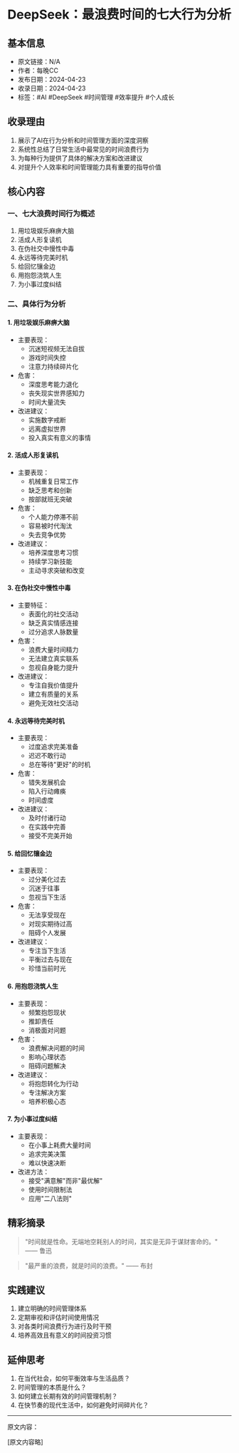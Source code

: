 # DeepSeek：最浪费时间的七大行为分析

## 基本信息
- 原文链接：N/A
- 作者：每晚CC
- 发布日期：2024-04-23
- 收录日期：2024-04-23
- 标签：#AI #DeepSeek #时间管理 #效率提升 #个人成长

## 收录理由
1. 展示了AI在行为分析和时间管理方面的深度洞察
2. 系统性总结了日常生活中最常见的时间浪费行为
3. 为每种行为提供了具体的解决方案和改进建议
4. 对提升个人效率和时间管理能力具有重要的指导价值

## 核心内容

### 一、七大浪费时间行为概述
1. 用垃圾娱乐麻痹大脑
2. 活成人形复读机
3. 在伪社交中慢性中毒
4. 永远等待完美时机
5. 给回忆镶金边
6. 用抱怨浇筑人生
7. 为小事过度纠结

### 二、具体行为分析

#### 1. 用垃圾娱乐麻痹大脑
- 主要表现：
  - 沉迷短视频无法自拔
  - 游戏时间失控
  - 注意力持续碎片化
- 危害：
  - 深度思考能力退化
  - 丧失现实世界感知力
  - 时间大量流失
- 改进建议：
  - 实施数字戒断
  - 远离虚拟世界
  - 投入真实有意义的事情

#### 2. 活成人形复读机
- 主要表现：
  - 机械重复日常工作
  - 缺乏思考和创新
  - 按部就班无突破
- 危害：
  - 个人能力停滞不前
  - 容易被时代淘汰
  - 失去竞争优势
- 改进建议：
  - 培养深度思考习惯
  - 持续学习新技能
  - 主动寻求突破和改变

#### 3. 在伪社交中慢性中毒
- 主要特征：
  - 表面化的社交活动
  - 缺乏真实情感连接
  - 过分追求人脉数量
- 危害：
  - 浪费大量时间精力
  - 无法建立真实联系
  - 忽视自身能力提升
- 改进建议：
  - 专注自我价值提升
  - 建立有质量的关系
  - 避免无效社交活动

#### 4. 永远等待完美时机
- 主要表现：
  - 过度追求完美准备
  - 迟迟不敢行动
  - 总在等待"更好"的时机
- 危害：
  - 错失发展机会
  - 陷入行动瘫痪
  - 时间虚度
- 改进建议：
  - 及时付诸行动
  - 在实践中完善
  - 接受不完美开始

#### 5. 给回忆镶金边
- 主要表现：
  - 过分美化过去
  - 沉迷于往事
  - 忽视当下生活
- 危害：
  - 无法享受现在
  - 对现实期待过高
  - 阻碍个人发展
- 改进建议：
  - 专注当下生活
  - 平衡过去与现在
  - 珍惜当前时光

#### 6. 用抱怨浇筑人生
- 主要表现：
  - 频繁抱怨现状
  - 推卸责任
  - 消极面对问题
- 危害：
  - 浪费解决问题的时间
  - 影响心理状态
  - 阻碍问题解决
- 改进建议：
  - 将抱怨转化为行动
  - 专注解决方案
  - 培养积极心态

#### 7. 为小事过度纠结
- 主要表现：
  - 在小事上耗费大量时间
  - 追求完美决策
  - 难以快速决断
- 改进方法：
  - 接受"满意解"而非"最优解"
  - 使用时间限制法
  - 应用"二八法则"

## 精彩摘录
> "时间就是性命。无端地空耗别人的时间，其实是无异于谋财害命的。" —— 鲁迅

> "最严重的浪费，就是时间的浪费。" —— 布封

## 实践建议
1. 建立明确的时间管理体系
2. 定期审视和评估时间使用情况
3. 对各类时间浪费行为进行及时干预
4. 培养高效且有意义的时间投资习惯

## 延伸思考
1. 在当代社会，如何平衡效率与生活品质？
2. 时间管理的本质是什么？
3. 如何建立长期有效的时间管理机制？
4. 在快节奏的现代生活中，如何避免时间碎片化？

---
原文内容：

[原文内容略] 